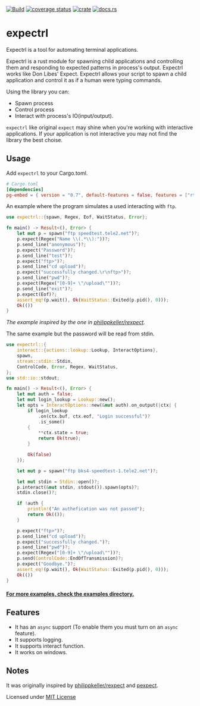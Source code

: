 [![Build](https://github.com/zhiburt/expectrl/actions/workflows/ci.yml/badge.svg)](https://github.com/zhiburt/expectrl/actions/workflows/ci.yml)
[![coverage status](https://coveralls.io/repos/github/zhiburt/expectrl/badge.svg?branch=main)](https://coveralls.io/github/zhiburt/expectrl?branch=main)
[![crate](https://img.shields.io/crates/v/expectrl)](https://crates.io/crates/expectrl)
[![docs.rs](https://img.shields.io/docsrs/expectrl?color=blue)](https://docs.rs/expectrl/*/expectrl/)

# expectrl

Expectrl is a tool for automating terminal applications.

Expectrl is a rust module for spawning child applications and controlling them and responding to expected patterns in process's output. Expectrl works like Don Libes' Expect. Expectrl allows your script to spawn a child application and control it as if a human were typing commands.

Using the library you can:

- Spawn process
- Control process
- Interact with process's IO(input/output).

`expectrl` like original `expect` may shine when you're working with interactive applications.
If your application is not interactive you may not find the library the best choise.

## Usage

Add `expectrl` to your Cargo.toml.

```toml
# Cargo.toml
[dependencies]
pg-embed = { version = "0.7", default-features = false, features = ["rt_tokio"] }
```

An example where the program simulates a used interacting with `ftp`.

```rust
use expectrl::{spawn, Regex, Eof, WaitStatus, Error};

fn main() -> Result<(), Error> {
    let mut p = spawn("ftp speedtest.tele2.net")?;
    p.expect(Regex("Name \\(.*\\):"))?;
    p.send_line("anonymous")?;
    p.expect("Password")?;
    p.send_line("test")?;
    p.expect("ftp>")?;
    p.send_line("cd upload")?;
    p.expect("successfully changed.\r\nftp>")?;
    p.send_line("pwd")?;
    p.expect(Regex("[0-9]+ \"/upload\""))?;
    p.send_line("exit")?;
    p.expect(Eof)?;
    assert_eq!(p.wait(), Ok(WaitStatus::Exited(p.pid(), 0)));
    Ok(())
}
```

*The example inspired by the one in [philippkeller/rexpect].*

The same example but the password will be read from stdin.

```rust
use expectrl::{
    interact::{actions::lookup::Lookup, InteractOptions},
    spawn,
    stream::stdin::Stdin,
    ControlCode, Error, Regex, WaitStatus,
};
use std::io::stdout;

fn main() -> Result<(), Error> {
    let mut auth = false;
    let mut login_lookup = Lookup::new();
    let opts = InteractOptions::new(&mut auth).on_output(|ctx| {
        if login_lookup
            .on(ctx.buf, ctx.eof, "Login successful")?
            .is_some()
        {
            **ctx.state = true;
            return Ok(true);
        }

        Ok(false)
    });

    let mut p = spawn("ftp bks4-speedtest-1.tele2.net")?;

    let mut stdin = Stdin::open()?;
    p.interact(&mut stdin, stdout()).spawn(opts)?;
    stdin.close()?;

    if !auth {
        println!("An authefication was not passed");
        return Ok(());
    }

    p.expect("ftp>")?;
    p.send_line("cd upload")?;
    p.expect("successfully changed.")?;
    p.send_line("pwd")?;
    p.expect(Regex("[0-9]+ \"/upload\""))?;
    p.send(ControlCode::EndOfTransmission)?;
    p.expect("Goodbye.")?;
    assert_eq!(p.wait(), Ok(WaitStatus::Exited(p.pid(), 0)));
    Ok(())
}
```

#### [For more examples, check the examples directory.](https://github.com/zhiburt/expectrl/tree/main/examples)

## Features

- It has an `async` support (To enable them you must turn on an `async` feature).
- It supports logging.
- It supports interact function.
- It works on windows.

## Notes

It was originally inspired by [philippkeller/rexpect] and [pexpect].

Licensed under [MIT License](LICENSE)

[philippkeller/rexpect]: https://github.com/philippkeller/rexpect
[pexpect]: https://pexpect.readthedocs.io/en/stable/overview.html
